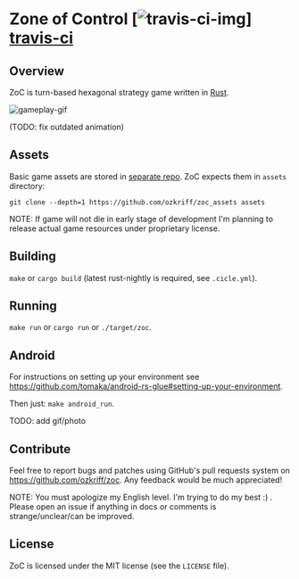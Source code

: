 # Zone of Control [![travis-ci-img][]] [travis-ci]


## Overview

ZoC is turn-based hexagonal strategy game written in
[Rust][].

![gameplay-gif][]

(TODO: fix outdated animation)


## Assets

Basic game assets are stored in [separate repo][].
ZoC expects them in `assets` directory:

`git clone --depth=1 https://github.com/ozkriff/zoc_assets assets`

NOTE: If game will not die in early stage of development I'm planning
to release actual game resources under proprietary license.


## Building

`make` or `cargo build` (latest rust-nightly is required, see `.cicle.yml`).


## Running

`make run` or `cargo run` or `./target/zoc`.


## Android

For instructions on setting up your environment see
https://github.com/tomaka/android-rs-glue#setting-up-your-environment.

Then just: `make android_run`.

TODO: add gif/photo


## Contribute

Feel free to report bugs and patches using GitHub's pull requests
system on https://github.com/ozkriff/zoc. Any feedback would be much
appreciated!

NOTE: You must apologize my English level. I'm trying to do my best :) . Please open an issue if anything in docs or comments is strange/unclear/can be improved.


## License

ZoC is licensed under the MIT license (see the `LICENSE` file).


[rust]: https://rust-lang.org
[gameplay-gif]: http://i.imgur.com/U0iHH5R.gif
[separate repo]: https://github.com/ozkriff/zoc_assets
[travis-ci-img]: https://travis-ci.org/ozkriff/zoc.png?branch=master
[travis-ci]: https://travis-ci.org/ozkriff/zoc
